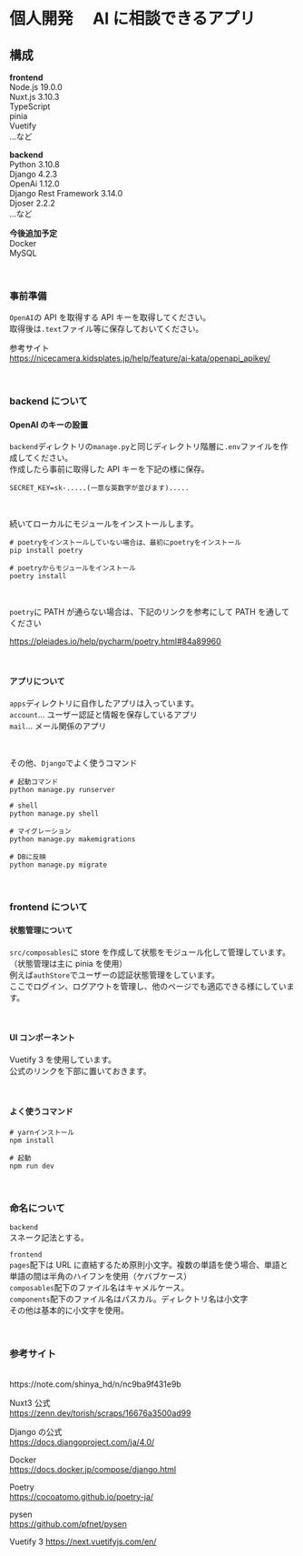 # 個人開発　 AI に相談できるアプリ

## 構成

**frontend** <br>
Node.js 19.0.0<br>
Nuxt.js 3.10.3<br>
TypeScript <br>
pinia<br>
Vuetify<br>
...など<br>

**backend**<br>
Python 3.10.8<br>
Django 4.2.3<br>
OpenAi 1.12.0<br>
Django Rest Framework 3.14.0<br>
Djoser 2.2.2<br>
...など<br>

**今後追加予定**<br>
Docker<br>
MySQL<br>

<br>

### 事前準備

`OpenAI`の API を取得する API キーを取得してください。<br>
取得後は`.text`ファイル等に保存しておいてください。<br>

参考サイト<br>
https://nicecamera.kidsplates.jp/help/feature/ai-kata/openapi_apikey/<br>

<br>

### backend について

#### OpenAI のキーの設置

`backend`ディレクトリの`manage.py`と同じディレクトリ階層に`.env`ファイルを作成してください。<br>
作成したら事前に取得した API キーを下記の様に保存。<br>

```
SECRET_KEY=sk-.....(一意な英数字が並びます).....
```

<br>

続いてローカルにモジュールをインストールします。

```
# poetryをインストールしていない場合は、最初にpoetryをインストール
pip install poetry

# poetryからモジュールをインストール
poetry install
```

<br>

`poetry`に PATH が通らない場合は、下記のリンクを参考にして PATH を通してください<br>

https://pleiades.io/help/pycharm/poetry.html#84a89960

<br>

#### アプリについて

`apps`ディレクトリに自作したアプリは入っています。<br>
`account`... ユーザー認証と情報を保存しているアプリ<br>
`mail`... メール関係のアプリ<br>

<br>

その他、`Django`でよく使うコマンド

```
# 起動コマンド
python manage.py runserver

# shell
python manage.py shell

# マイグレーション
python manage.py makemigrations

# DBに反映
python manage.py migrate
```

<br>

### frontend について

#### 状態管理について

`src/composables`に store を作成して状態をモジュール化して管理しています。<br>
（状態管理は主に pinia を使用）<br>
例えば`authStore`でユーザーの認証状態管理をしています。<br>
ここでログイン、ログアウトを管理し、他のページでも適応できる様にしています。<br>

<br>

#### UI コンポーネント

Vuetify 3 を使用しています。<br>
公式のリンクを下部に置いておきます。

<br>

#### よく使うコマンド

```
# yarnインストール
npm install

# 起動
npm run dev

```

<br>

### 命名について

`backend`<br>
スネーク記法とする。<br>

`frontend`<br>
`pages`配下は URL に直結するため原則小文字。複数の単語を使う場合、単語と単語の間は半角のハイフンを使用（ケバブケース）<br>
`composables`配下のファイル名はキャメルケース。<br>
`components`配下のファイル名はパスカル。ディレクトリ名は小文字<br>
その他は基本的に小文字を使用。<br>

<br>

### 参考サイト

<br>
https://note.com/shinya_hd/n/nc9ba9f431e9b

Nuxt3 公式<br>
https://zenn.dev/torish/scraps/16676a3500ad99

Django の公式<br>
https://docs.djangoproject.com/ja/4.0/

Docker<br>
https://docs.docker.jp/compose/django.html

Poetry<br>
https://cocoatomo.github.io/poetry-ja/

pysen<br>
https://github.com/pfnet/pysen

Vuetify 3
https://next.vuetifyjs.com/en/
